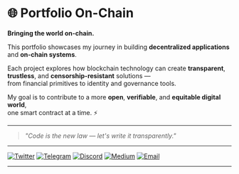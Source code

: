 # 🌐 Portfolio On-Chain

**Bringing the world on-chain.**

This portfolio showcases my journey in building **decentralized applications** and **on-chain systems**.

Each project explores how blockchain technology can create **transparent**, **trustless**, and **censorship-resistant** solutions —  
from financial primitives to identity and governance tools.

My goal is to contribute to a more **open**, **verifiable**, and **equitable digital world**,  
one smart contract at a time. ⚡

---

> *"Code is the new law — let's write it transparently."*

---

[![Twitter](https://img.shields.io/badge/Twitter-1DA1F2?logo=twitter&logoColor=white)](https://x.com/YourGuyD3v)
[![Telegram](https://img.shields.io/badge/Telegram-0088CC?logo=telegram&logoColor=white)](https://t.me/yourusername)
[![Discord](https://img.shields.io/badge/Discord-5865F2?logo=discord&logoColor=white)](https://discord.gg/yourserver)
[![Medium](https://img.shields.io/badge/Medium-12100E?logo=medium&logoColor=white)](https://medium.com/@shurjeelkhan89)
[![Email](https://img.shields.io/badge/Email-D14836?logo=gmail&logoColor=white)](mailto:shurjeelkhan89@gmail.com)

---